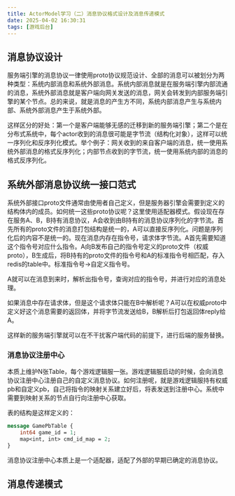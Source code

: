 ```yaml
---
title: ActorModel学习（二）消息协议格式设计及消息传递模式
date: 2025-04-02 16:30:31
tags: [游戏后台]
---
```


## 消息协议设计
服务端引擎的消息协议一律使用proto协议规范设计、全部的消息可以被划分为两种类型：系统内部消息和系统外部消息。系统内部消息就是在服务端引擎内部流通的消息，系统外部消息就是客户端向网关发送的消息，网关会转发到内部服务端引擎的某个节点。总的来说，就是消息的产生方不同，系统内部消息产生与系统内部、系统外部消息产生于系统外部。

这样区分的好处：第一个是客户端能够无感的迁移到新的服务端引擎；第二个是在分布式系统中，每个actor收到的消息很可能是字节流（结构化对象），这样可以统一序列化和反序列化模式。举个例子：网关收到的来自客户端的消息，统一使用系统外部消息的格式反序列化；内部节点收到的字节流，统一使用系统内部的消息的格式反序列化。

## 系统外部消息协议统一接口范式
系统外部接口proto文件通常由使用者自己定义，但是服务器引擎会需要到定义的结构体内的成员。如何统一这些proto协议呢？这里使用适配器模式。假设现在存在服务A、B，B持有消息协议，A会收到由B持有的消息协议序列化的字节流。首先所有的proto文件的消息打包结构是统一的，A可以直接反序列化。问题是序列化后的内容不是统一的。现在消息内存在指令号，请求体字节流。A首先需要知道这个指令号对应什么指令。A向B发布自己的指令号定义的proto文件（权威proto），B生成后，将B持有的proto文件的指令号和A的标准指令号相匹配，存入redis的table中。标准指令号->自定义指令号。

A就可以在消息到来时，解析出指令号，查询对应的指令号，并进行对应的消息处理。

如果消息中存在请求体，但是这个请求体只能在B中解析呢？A可以在权威proto中定义好这个消息需要的返回体，并将字节流发送给B，B解析后打包返回体reply给A。

这样新的服务端引擎就可以在不干扰客户端代码的前提下，进行后端的服务替换。

### 消息协议注册中心
本质上维护N张Table，每个游戏逻辑服一张。游戏逻辑服启动的时候，会向消息协议注册中心注册自己的自定义消息协议。如何注册呢，就是游戏逻辑服持有权威pb和自定义pb，自己将指令的映射关系建立好后，将表发送到注册中心。系统中需要到映射关系的节点自行向注册中心获取。

表的结构是这样定义的：

```proto
message GamePbTable {
    int64 game_id = 1;
    map<int, int> cmd_id_map = 2;
}
```

消息协议注册中心本质上是一个适配器，适配了外部的早期已确定的消息协议。

## 消息传递模式

